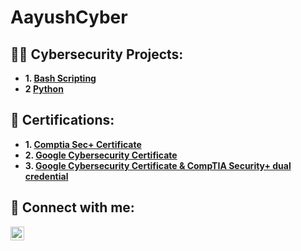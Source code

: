 # AayushCyber
<h2>👨‍💻 Cybersecurity Projects:</h2>

- <b>1. [Bash Scripting](https://github.com/bishtty/bash-scripting.git)</b>
- <b>2 [Python](https://github.com/bishtty/python.git)</b>

<h2>📄 Certifications:</h2>

- <b>1. [Comptia Sec+ Certificate](https://www.credly.com/badges/344d6dfe-0b6b-41ed-b2ed-807c01b5215f/linked_in_profile)</b>
- <b>2. [Google Cybersecurity Certificate](https://www.credly.com/badges/41a1f3bb-4287-4a81-af4f-6be08197be55/public_url)</b>
- <b>3. [Google Cybersecurity Certificate & CompTIA Security+ dual credential](https://www.credly.com/badges/d8a829dc-1076-49f3-9ee4-b42a41c67dcb/public_url)</b>

<h2>🤳 Connect with me:</h2>

[<img align="left" alt="AayushBisht | LinkedIn" width="22px" src="https://cdn.jsdelivr.net/npm/simple-icons@v3/icons/linkedin.svg" />][linkedin]

[linkedin]: https://linkedin.com/in/aayush-bisht


